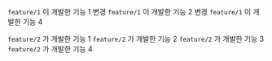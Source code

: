 `feature/1` 이 개발한 기능 1 변경
`feature/1` 이 개발한 기능 2 변경
`feature/1` 이 개발한 기능 4

`feature/2` 가 개발한 기능 1
`feature/2` 가 개발한 기능 2
`feature/2` 가 개발한 기능 3
`feature/2` 가 개발한 기능 4
